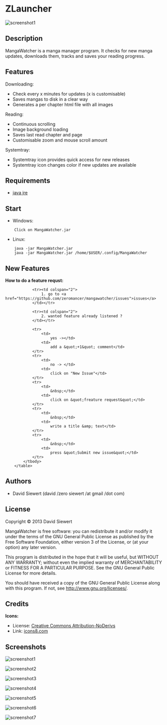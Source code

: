 
# ZLauncher #

![screenshot1](https://raw.github.com/zeromancer/mangawatcher/master/screenshots/3.png)


## Description ##

MangaWatcher is a manga manager program. 
It checks for new manga updates, downloads them, tracks and saves your reading progress.


## Features ##

Downloading:
 * Check every x minutes for updates (x is customisable)
 * Saves mangas to disk in a clear way
 * Generates a per chapter html file with all images

Reading:
 * Continuous scrolling
 * Image background loading
 * Saves last read chapter and page
 * Customisable zoom and mouse scroll amount

Systemtray:
 * Systemtray icon provides quick access for new releases
 * Systemtray icon changes color if new updates are available


## Requirements ##

* [java jre](http://www.java.com/en/download/index.jsp)


## Start ##

* Windows:
```
	Click on MangaWatcher.jar
```

* Linux:
```
	java -jar MangaWatcher.jar
	java -jar MangaWatcher.jar /home/$USER/.config/MangaWatcher
```
## New Features ##

**How to do a feature requst:**

<table border="0" cellpadding="0" cellspacing="0">
			<tbody>
			 
				<tr><td colspan="2">
					1. go to <a href="https://github.com/zeromancer/mangawatcher/issues">issues</a>
				</td></tr>
				
				<tr><td colspan="2">
					2. wanted feature already listened ?
				</td></tr>
				
				<tr>
					<td>
						yes -></td>
					<td>
						add a &quot;+1&quot; comment</td>
				</tr>
				<tr>
					<td>
						no -> </td>
					<td>
						click on "New Issue"</td>
				</tr>
				<tr>
					<td>
						&nbsp;</td>
					<td>
						click on &quot;freature request&quot;</td>
				</tr>
				<tr>
					<td>
						&nbsp;</td>
					<td>
						write a title &amp; text</td>
				</tr>
				<tr>
					<td>
						&nbsp;</td>
					<td>
						press &quot;Submit new issue&quot;</td>
				</tr>
			</tbody>
		</table>



## Authors ##
 * David Siewert (david /zero siewert /at gmail /dot com)

## License ##

Copyright © 2013 David Siewert

MangaWatcher is free software: you can redistribute it and/or modify it under the terms of the GNU General Public License as published by the Free Software Foundation, either version 3 of the License, or (at your option) any later version.

This program is distributed in the hope that it will be useful, but WITHOUT ANY WARRANTY; without even the implied warranty of MERCHANTABILITY or FITNESS FOR A PARTICULAR PURPOSE. See the GNU General Public License for more details.

You should have received a copy of the GNU General Public License along with this program. If not, see http://www.gnu.org/licenses/.


## Credits ##

**Icons:**
 * License: [Creative Commons Attribution-NoDerivs](http://creativecommons.org/licenses/by-nd/3.0/)
 * Link: [icons8.com](http://icons8.com/)


## Screenshots ##

![screenshot1](https://raw.github.com/zeromancer/mangawatcher/master/screenshots/1.png)

![screenshot2](https://raw.github.com/zeromancer/mangawatcher/master/screenshots/2.png)

![screenshot3](https://raw.github.com/zeromancer/mangawatcher/master/screenshots/3.png)

![screenshot4](https://raw.github.com/zeromancer/mangawatcher/master/screenshots/4.png)

![screenshot5](https://raw.github.com/zeromancer/mangawatcher/master/screenshots/5.png)

![screenshot6](https://raw.github.com/zeromancer/mangawatcher/master/screenshots/6.png)

![screenshot7](https://raw.github.com/zeromancer/mangawatcher/master/screenshots/7.png)
